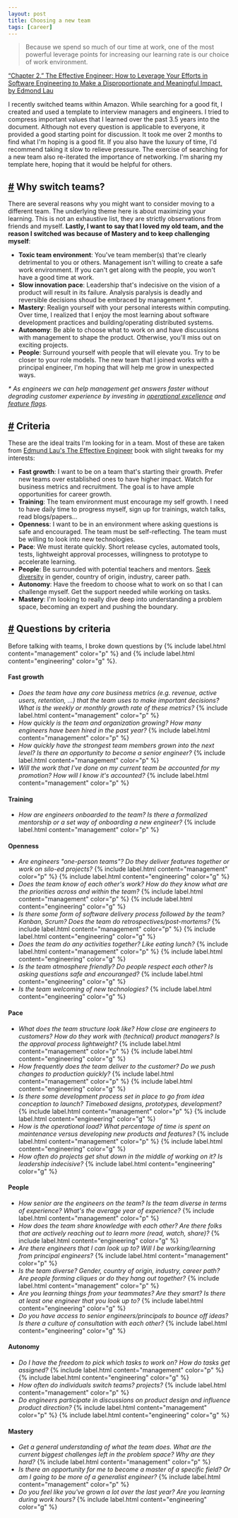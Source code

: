 ```yaml
---
layout: post
title: Choosing a new team
tags: [career]
---
```

> Because we spend so much of our time at work, one of the most powerful leverage points for increasing our learning rate is our choice of work environment.  

[“Chapter 2.” The Effective Engineer: How to Leverage Your Efforts in Software Engineering to Make a Disproportionate and Meaningful Impact, by Edmond Lau](https://www.amazon.com/Effective-Engineer-Engineering-Disproportionate-Meaningful/dp/0996128107/ref=sr_1_sc_1?ie=UTF8&qid=1550643410&sr=8-1-spell&keywords=the+effective+engineerin)

I recently switched teams within Amazon. While searching for a good fit, I created and used a template to interview managers and engineers. I tried to compress important values that I learned over the past 3.5 years into the document. Although not every question is applicable to everyone, it provided a good starting point for discussion. It took me over 2 months to find what I'm hoping is a good fit. If you also have the luxury of time, I'd recommend taking it slow to relieve pressure. The exercise of searching for a new team also re-iterated the importance of networking. I'm sharing my template here, hoping that it would be helpful for others. 

## [#](#-why-switch-teams) Why switch teams?
There are several reasons why you might want to consider moving to a different team. The underlying theme here is about maximizing your learning. This is not an exhaustive list, they are strictly observations from friends and myself. **Lastly, I want to say that I loved my old team, and the reason I switched was because of Mastery and to keep challenging myself**:

* **Toxic team environment**: You've team member(s) that're clearly detrimental to you or others. Management isn't willing to create a safe work environment. If you can't get along with the people, you won't have a good time at work.  
* **Slow innovation pace**: Leadership that's indecisive on the vision of a product will result in its failure. Analysis paralysis is deadly and reversible decisions shoud be embraced by management _*_.
* **Mastery**: Realign yourself with your personal interests within computing. Over time, I realized that I enjoy the most learning about software development practices and building/operating distributed systems. 
* **Autonomy**: Be able to choose what to work on and have discussions with management to shape the product. Otherwise, you'll miss out on exciting projects.
* **People**: Surround yourself with people that will elevate you. Try to be closer to your role models. The new team that I joined works with a principal engineer, I'm hoping that will help me grow in unexpected ways.

_* As engineers we can help management get answers faster without degrading customer experience by investing in [operational excellence](https://aws.amazon.com/architecture/well-architected/#Operational_Excellence) and [feature flags](https://martinfowler.com/articles/feature-toggles.html)._

## [#](#-criteria) Criteria

These are the ideal traits I'm looking for in a team. Most of these are taken from [Edmund Lau's The Effective Engineer](https://www.amazon.com/Effective-Engineer-Engineering-Disproportionate-Meaningful/dp/0996128107/ref=sr_1_sc_1?ie=UTF8&qid=1550643410&sr=8-1-spell&keywords=the+effective+engineerin) book with slight tweaks for my interests:

* **Fast growth**: I want to be on a team that's starting their growth. Prefer new teams over established ones to have higher impact. Watch for business metrics and recruitment. The goal is to have ample opportunities for career growth. 
* **Training**: The team environment must encourage my self growth. I need to have daily time to progress myself, sign up for trainings, watch talks, read blogs/papers...
* **Openness**: I want to be in an environment where asking questions is safe and encouraged. The team must be self-reflecting. The team must be willing to look into new technologies.
* **Pace**: We must iterate quickly. Short release cycles, automated tools, tests, lightweight approval
processes, willingness to prototype to accelerate learning.
* **People**: Be surrounded with potential teachers and mentors. [Seek diversity](https://youtu.be/iLS6NXMXtLI?t=2647) in gender, country of origin, industry, career path.
* **Autonomy**: Have the freedom to choose what to work on so that I can challenge myself. Get the support needed while working on tasks.
* **Mastery**: I'm looking to really dive deep into understanding a problem space, becoming an expert and pushing the boundary.

## [#](#-questions-by-criteria) Questions by criteria
Before talking with teams, I broke down questions by {% include label.html content="management" color="p" %} and 
{% include label.html content="engineering" color="g" %}. 

#### Fast growth
* _Does the team have any core business metrics (e.g. revenue, active users, retention, ...) that the team uses to make
important decisions? What is the weekly or monthly growth rate of these metrics?_ {% include label.html content="management" color="p" %}
* _How quickly is the team and organization growing? How many engineers have been hired in the past year?_ {% include label.html content="management" color="p" %}
* _How quickly have the strongest team members grown into the next level? Is there an opportunity to become a senior engineer?_ {% include label.html content="management" color="p" %}
* _Will the work that I've done on my current team be accounted for my promotion? How will I know it's accounted?_ {% include label.html content="management" color="p" %}

#### Training
* _How are engineers onboarded to the team? Is there a formalized mentorship or a set way of onboarding a new engineer?_ {% include label.html content="management" color="p" %}

#### Openness
* _Are engineers "one-person teams"? Do they deliver features together or work on silo-ed projects?_ {% include label.html content="management" color="p" %} {% include label.html content="engineering" color="g" %}
* _Does the team know of each other's work? How do they know what are the priorities across and within the team?_ {% include label.html content="management" color="p" %} {% include label.html content="engineering" color="g" %}
* _Is there some form of software delivery process followed by the team? Kanban, Scrum? Does the team do retrospectives/post-mortems?_ {% include label.html content="management" color="p" %} {% include label.html content="engineering" color="g" %}
* _Does the team do any activities together? Like eating lunch?_ {% include label.html content="management" color="p" %} {% include label.html content="engineering" color="g" %}
* _Is the team atmosphere friendly? Do people respect each other? Is asking questions safe and encouranged?_ {% include label.html content="engineering" color="g" %}
* _Is the team welcoming of new technologies?_ {% include label.html content="engineering" color="g" %}

#### Pace
* _What does the team structure look like? How close are engineers to customers? How do they work with (technical) product managers? Is the approval process lightweight?_ {% include label.html content="management" color="p" %} {% include label.html content="engineering" color="g" %}
* _How frequently does the team deliver to the customer? Do we push changes to production quickly?_ {% include label.html content="management" color="p" %} {% include label.html content="engineering" color="g" %}
* _Is there some development process set in place to go from idea conception to launch? Timeboxed designs, prototypes, development?_ {% include label.html content="management" color="p" %} {% include label.html content="engineering" color="g" %}
* _How is the operational load? What percentage of time is spent on maintenance versus developing new products and features?_ {% include label.html content="management" color="p" %} {% include label.html content="engineering" color="g" %}
* _How often do projects get shut down in the middle of working on it? Is leadership indecisive?_ {% include label.html content="engineering" color="g" %}

#### People
* _How senior are the engineers on the team? Is the team diverse in terms of experience? What's the average year of experience?_ {% include label.html content="management" color="p" %}
* _How does the team share knowledge with each other? Are there folks that are actively reaching out to learn more (read, watch, share)?_ {% include label.html content="engineering" color="g" %}
* _Are there engineers that I can look up to? Will I be working/learning from principal engineers?_ {% include label.html content="management" color="p" %}
* _Is the team diverse? Gender, country of origin, industry, career path? Are people forming cliques or do they hang out together?_ {% include label.html content="management" color="p" %}
* _Are you learning things from your teammates? Are they smart? Is there at least one engineer that you look up to?_ {% include label.html content="engineering" color="g" %}
* _Do you have access to senior engineers/principals to bounce off ideas? Is there a culture of consultation with each other?_ {% include label.html content="engineering" color="g" %}

#### Autonomy
* _Do I have the freedom to pick which tasks to work on? How do tasks get assigned?_ {% include label.html content="management" color="p" %} {% include label.html content="engineering" color="g" %}
* _How often do individuals switch teams? projects?_ {% include label.html content="management" color="p" %}
* _Do engineers participate in discussions on product design and influence product direction?_ {% include label.html content="management" color="p" %} {% include label.html content="engineering" color="g" %}

#### Mastery
* _Get a general understanding of what the team does. What are the current biggest challenges left in the problem space? Why are they hard?_ {% include label.html content="management" color="p" %}
* _Is there an opportunity for me to become a master of a specific field? Or am I going to be more of a generalist engineer?_ {% include label.html content="management" color="p" %}
* _Do you feel like you've grown a lot over the last year? Are you learning during work hours?_ {% include label.html content="engineering" color="g" %}